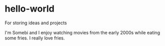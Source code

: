 # hello-world
For storing ideas and projects

I'm Somebi and I enjoy watching movies from the early 2000s while eating some fries. I really love fries.
